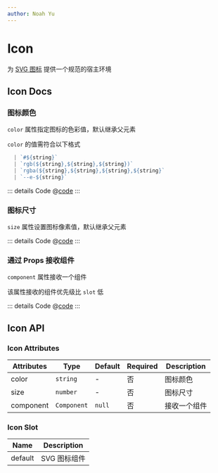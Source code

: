 ```yaml
---
author: Noah Yu
---
```


# Icon

为 [SVG 图标](/icons/) 提供一个规范的宿主环境

## Icon Docs

### 图标颜色

`color` 属性指定图标的色彩值，默认继承父元素

`color` 的值需符合以下格式

```ts
  | `#${string}`
  | `rgb(${string},${string},${string})`
  | `rgba(${string},${string},${string},${string}`
  | `--e-${string}`
```

<Preview>
  <IconBasic />
</Preview>

::: details Code
@[code](../../components/icon/Basic.vue)
:::

### 图标尺寸

`size` 属性设置图标像素值，默认继承父元素

<Preview>
  <IconSize />
</Preview>

::: details Code
@[code](../../components/icon/Size.vue)
:::

### 通过 Props 接收组件

`component` 属性接收一个组件

该属性接收的组件优先级比 `slot` 低

<Preview>
  <IconComponent />
</Preview>

::: details Code
@[code](../../components/icon/Component.vue)
:::

## Icon API

### Icon Attributes

| Attributes | Type        | Default | Required | Description  |
| ---------- | ----------- | ------- | -------- | ------------ |
| color      | `string`    | -       | 否       | 图标颜色     |
| size       | `number`    | -       | 否       | 图标尺寸     |
| component  | `Component` | `null`  | 否       | 接收一个组件 |

### Icon Slot

| Name    | Description  |
| ------- | ------------ |
| default | SVG 图标组件 |
